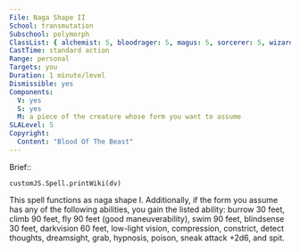 ```yaml
---
File: Naga Shape II
School: transmutation
Subschool: polymorph
ClassList: { alchemist: 5, bloodrager: 5, magus: 5, sorcerer: 5, wizard: 5 }
CastTime: standard action
Range: personal
Targets: you
Duration: 1 minute/level
Dismissible: yes
Components:
  V: yes
  S: yes
  M: a piece of the creature whose form you want to assume
SLALevel: 5
Copyright:
  Content: "Blood Of The Beast"
---
```

Brief:: 

```dataviewjs
customJS.Spell.printWiki(dv)
```

This spell functions as naga shape I. Additionally, if the form you assume has any of the following abilities, you gain the listed ability: burrow 30 feet, climb 90 feet, fly 90 feet (good maneuverability), swim 90 feet, blindsense 30 feet, darkvision 60 feet, low-light vision, compression, constrict, detect thoughts, dreamsight, grab, hypnosis, poison, sneak attack +2d6, and spit.
